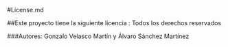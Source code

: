 #License.md

##Este proyecto tiene la siguiente licencia : Todos los derechos reservados

###Autores: Gonzalo Velasco Martín y Álvaro Sánchez Martínez